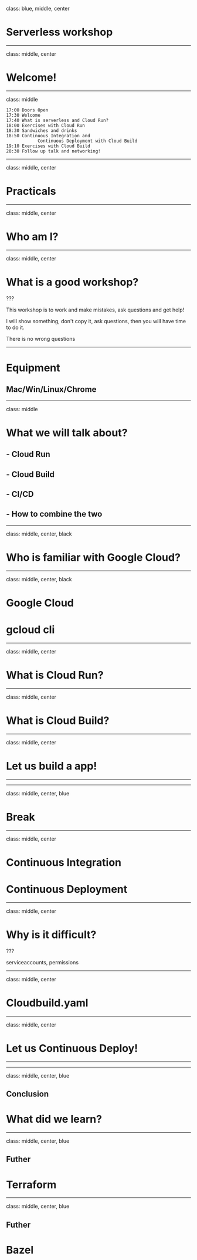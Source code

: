 class: blue, middle, center

# Serverless workshop

---

class: middle, center

# Welcome!

---

class: middle

```
17:00 Doors Open
17:30 Welcome
17:40 What is serverless and Cloud Run?
18:00 Exercises with Cloud Run
18:30 Sandwiches and drinks
18:50 Continuous Integration and
            Continuous Deployment with Cloud Build
19:10 Exercises with Cloud Build
20:30 Follow up talk and networking!
```

---

class: middle, center

# Practicals

---

class: middle, center

# Who am I?

---

class: middle, center

# What is a good workshop?

???

This workshop is to work and make mistakes, ask questions and get help!

I will show something, don't copy it, ask questions, then you will have time to do it.

There is no wrong questions

---

# Equipment

## Mac/Win/Linux/Chrome

---

class: middle

# What we will talk about?

## - Cloud Run

## - Cloud Build

## - CI/CD

## - How to combine the two

---

class: middle, center, black

# Who is familiar with Google Cloud?

---

class: middle, center, black

# Google Cloud

# gcloud cli

---

class: middle, center

# What is Cloud Run?

---

class: middle, center

# What is Cloud Build?

---

class: middle, center

# Let us build a app!

---

---

class: middle, center, blue

# Break

---

class: middle, center

# Continuous Integration

# Continuous Deployment

---

class: middle, center

# Why is it difficult?

???

serviceaccounts, permissions

---

class: middle, center

# Cloudbuild.yaml

---

class: middle, center

# Let us Continuous Deploy!

---

---

class: middle, center, blue

## Conclusion

# What did we learn?

---

class: middle, center, blue

## Futher

# Terraform

---

class: middle, center, blue

## Futher

# Bazel
